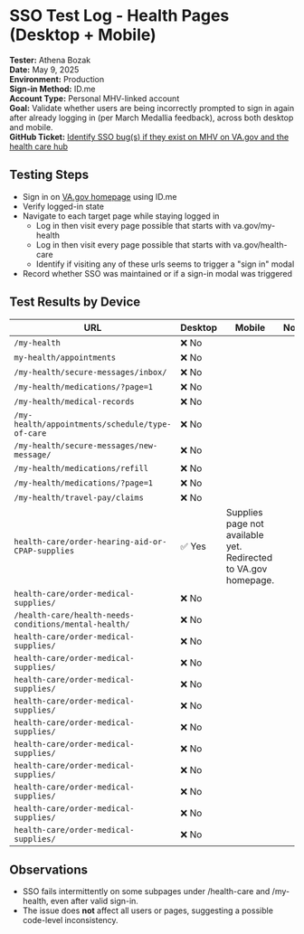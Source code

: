 # SSO Test Log - Health Pages (Desktop + Mobile)

**Tester:** Athena Bozak  
**Date:** May 9, 2025  
**Environment:** Production  
**Sign-in Method:** ID.me  
**Account Type:** Personal MHV-linked account  
**Goal:** Validate whether users are being incorrectly prompted to sign in again after already logging in (per March Medallia feedback), across both desktop and mobile.  
**GitHub Ticket:** [Identify SSO bug(s) if they exist on MHV on VA.gov and the health care hub](https://github.com/department-of-veterans-affairs/va.gov-team/issues/106809)

## Testing Steps

- Sign in on [VA.gov homepage](https://www.va.gov) using ID.me  
- Verify logged-in state 
- Navigate to each target page while staying logged in
  - Log in then visit every page possible that starts with va.gov/my-health
  - Log in then visit every page possible that starts with va.gov/health-care
  - Identify if visiting any of these urls seems to trigger a "sign in" modal
- Record whether SSO was maintained or if a sign-in modal was triggered  

## Test Results by Device

| URL                                                         | Desktop | Mobile | Notes |
|-------------------------------------------------------------|---------|--------|-------|
| `/my-health`                                                | ❌ No   |     
| `my-health/appointments`                                    | ❌ No            
| `/my-health/secure-messages/inbox/`                         | ❌ No   |    
| `/my-health/medications/?page=1`                            | ❌ No   |    
| `/my-health/medical-records`                                | ❌ No
| `/my-health/appointments/schedule/type-of-care`             | ❌ No   |      
| `/my-health/secure-messages/new-message/`                   | ❌ No
| `/my-health/medications/refill`                             | ❌ No
| `/my-health/medications/?page=1`                            | ❌ No
| `/my-health/travel-pay/claims`                              | ❌ No
| `health-care/order-hearing-aid-or-CPAP-supplies`            | ✅ Yes | Supplies page not available yet. Redirected to VA.gov homepage.
| `health-care/order-medical-supplies/`                       | ❌ No
| `/health-care/health-needs-conditions/mental-health/`       | ❌ No
| `health-care/order-medical-supplies/`                       | ❌ No
| `health-care/order-medical-supplies/`                       | ❌ No
| `health-care/order-medical-supplies/`                       | ❌ No
| `health-care/order-medical-supplies/`                       | ❌ No
| `health-care/order-medical-supplies/`                       | ❌ No
| `health-care/order-medical-supplies/`                       | ❌ No
| `health-care/order-medical-supplies/`                       | ❌ No
| `health-care/order-medical-supplies/`                       | ❌ No
| `health-care/order-medical-supplies/`                       | ❌ No
| `health-care/order-medical-supplies/`                       | ❌ No










## Observations

- SSO fails intermittently on some subpages under /health-care and /my-health, even after valid sign-in.
- The issue does **not** affect all users or pages, suggesting a possible code-level inconsistency.
